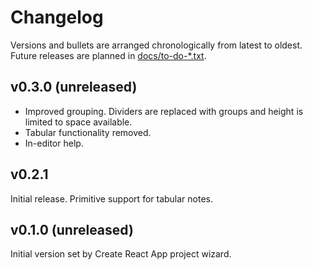 # Changelog

Versions and bullets are arranged chronologically from latest to oldest. Future
releases are planned in [docs/to-do-\*.txt](.).

## v0.3.0 (unreleased)

- Improved grouping. Dividers are replaced with groups and height is limited to
  space available.
- Tabular functionality removed.
- In-editor help.

## v0.2.1

Initial release. Primitive support for tabular notes.

## v0.1.0 (unreleased)

Initial version set by Create React App project wizard.
